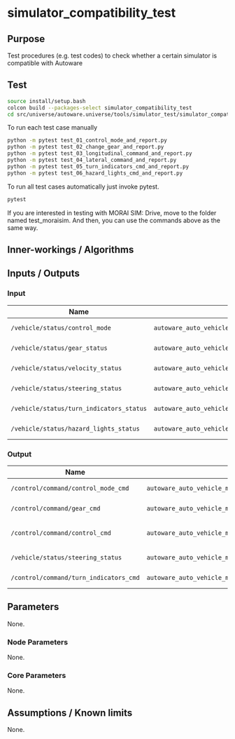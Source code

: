 # simulator_compatibility_test

## Purpose

Test procedures (e.g. test codes) to check whether a certain simulator is compatible with Autoware


## Test

```bash
source install/setup.bash
colcon build --packages-select simulator_compatibility_test
cd src/universe/autoware.universe/tools/simulator_test/simulator_compatibility_test/test_another_sim
```
To run each test case manually
```bash
python -m pytest test_01_control_mode_and_report.py
python -m pytest test_02_change_gear_and_report.py
python -m pytest test_03_longitudinal_command_and_report.py
python -m pytest test_04_lateral_command_and_report.py
python -m pytest test_05_turn_indicators_cmd_and_report.py
python -m pytest test_06_hazard_lights_cmd_and_report.py
```
To run all test cases automatically just invoke pytest.
```bash
pytest
```
If you are interested in testing with MORAI SIM: Drive, move to the folder named test_moraisim.
And then, you can use the commands above as the same way.

## Inner-workings / Algorithms

## Inputs / Outputs

### Input

| Name                        | Type                                           | Description       |
| --------------------------- | ---------------------------------------------- | ----------------- |
| `/vehicle/status/control_mode` | `autoware_auto_vehicle_msgs::msg::ControlModeReport` | for [Test Case #1] |
| `/vehicle/status/gear_status` | `autoware_auto_vehicle_msgs::msg::GearReport` | for [Test Case #2] |
| `/vehicle/status/velocity_status` | `autoware_auto_vehicle_msgs::msg::VelocityReport` | for [Test Case #3] |
| `/vehicle/status/steering_status` | `autoware_auto_vehicle_msgs::msg::SteeringReport` | for [Test Case #4] |
| `/vehicle/status/turn_indicators_status` | `autoware_auto_vehicle_msgs::msg::TurnIndicatorsReport` | for [Test Case #5] |
| `/vehicle/status/hazard_lights_status` | `autoware_auto_vehicle_msgs::msg::HazardLightsReport` | for [Test Case #6] |

### Output

| Name                        | Type                                           | Description       |
| --------------------------- | ---------------------------------------------- | ----------------- |
| `/control/command/control_mode_cmd` | `autoware_auto_vehicle_msgs/ControlModeCommand` | for [Test Case #1] |
| `/control/command/gear_cmd` | `autoware_auto_vehicle_msgs/GearCommand` | for [Test Case #2] |
| `/control/command/control_cmd` | `autoware_auto_vehicle_msgs/AckermannControlCommand` | for [Test Case #3, #4] |
| `/vehicle/status/steering_status` | `autoware_auto_vehicle_msgs/TurnIndicatorsCommand` | for [Test Case #5] |
| `/control/command/turn_indicators_cmd` | `autoware_auto_vehicle_msgs/HazardLightsCommand` | for [Test Case #6] |


## Parameters

None.

### Node Parameters

None.

### Core Parameters

None.

## Assumptions / Known limits

None.
